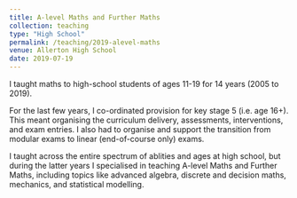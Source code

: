 ```yaml
---
title: A-level Maths and Further Maths
collection: teaching
type: "High School"
permalink: /teaching/2019-alevel-maths
venue: Allerton High School
date: 2019-07-19
---
```


I taught maths to high-school students of ages 11-19 for 14 years (2005 to 2019).

For the last few years, I co-ordinated provision for key stage 5 (i.e. age 16+).
This meant organising the curriculum delivery, assessments, interventions, and
exam entries.  I also had to organise and support the transition from modular
exams to linear (end-of-course only) exams.

I taught across the entire spectrum of ablities and ages at high school, but
during the latter years I specialised in teaching A-level Maths and Further
Maths, including topics like advanced algebra, discrete and decision maths,
mechanics, and statistical modelling.

